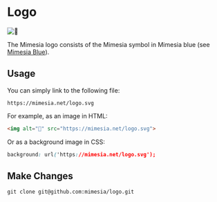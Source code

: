 # Logo

![💙](https://mimesia.net/logo.svg)

The Mimesia logo consists of the Mimesia symbol in Mimesia blue (see [Mimesia Blue](https://mimesia.blue/)).

## Usage

You can simply link to the following file:

```
https://mimesia.net/logo.svg
```

For example, as an image in HTML:

```HTML
<img alt="💙" src="https://mimesia.net/logo.svg">
```

Or as a background image in CSS:

```CSS
background: url('https://mimesia.net/logo.svg');
```

## Make Changes

```Shell
git clone git@github.com:mimesia/logo.git
```

